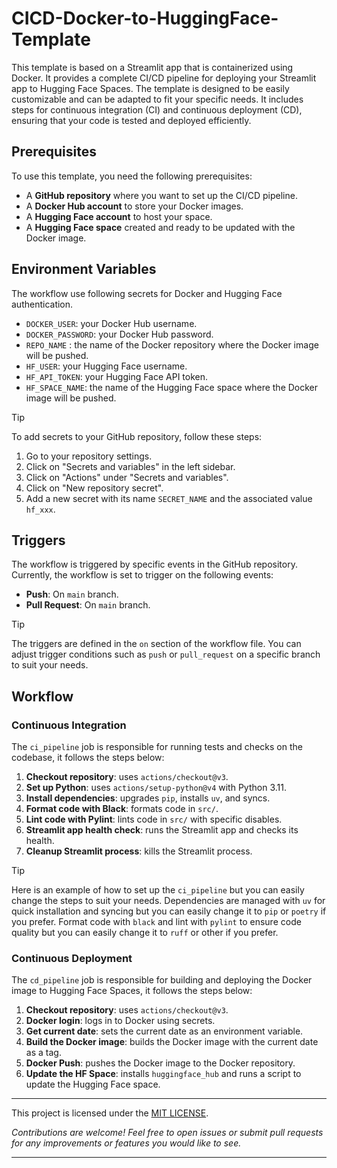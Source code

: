 # CICD-Docker-to-HuggingFace-Template

This template is based on a Streamlit app that is containerized using Docker. It provides a complete CI/CD pipeline for deploying your Streamlit app to Hugging Face Spaces. The template is designed to be easily customizable and can be adapted to fit your specific needs.
It includes steps for continuous integration (CI) and continuous deployment (CD), ensuring that your code is tested and deployed efficiently.

## Prerequisites
To use this template, you need the following prerequisites:
- A **GitHub repository** where you want to set up the CI/CD pipeline.
- A **Docker Hub account** to store your Docker images.
- A **Hugging Face account** to host your space.
- A **Hugging Face space** created and ready to be updated with the Docker image.

## Environment Variables
The workflow use following secrets for Docker and Hugging Face authentication.

- `DOCKER_USER`: your Docker Hub username.
- `DOCKER_PASSWORD`: your Docker Hub password.
- `REPO_NAME` : the name of the Docker repository where the Docker image will be pushed.
- `HF_USER`: your Hugging Face username.
- `HF_API_TOKEN`: your Hugging Face API token.
- `HF_SPACE_NAME`: the name of the Hugging Face space where the Docker image will be pushed.

> [!TIP]
> To add secrets to your GitHub repository, follow these steps:
> 1. Go to your repository settings.
> 2. Click on "Secrets and variables" in the left sidebar.
> 3. Click on "Actions" under "Secrets and variables".
> 4. Click on "New repository secret".
> 5. Add a new secret with its name `SECRET_NAME` and the associated value `hf_xxx`.


## Triggers
The workflow is triggered by specific events in the GitHub repository. 
Currently, the workflow is set to trigger on the following events:
- **Push**: On `main` branch.
- **Pull Request**: On `main` branch.

> [!TIP]
> The triggers are defined in the `on` section of the workflow file.
> You can adjust trigger conditions such as `push` or `pull_request` on a specific branch to suit your needs. 

## Workflow
### Continuous Integration

The `ci_pipeline` job is responsible for running tests and checks on the codebase, it follows the steps below:

  1. **Checkout repository**: uses `actions/checkout@v3`.
  2. **Set up Python**: uses `actions/setup-python@v4` with Python 3.11.
  3. **Install dependencies**: upgrades `pip`, installs `uv`, and syncs.
  4. **Format code with Black**: formats code in `src/`.
  5. **Lint code with Pylint**: lints code in `src/` with specific disables.
  6. **Streamlit app health check**: runs the Streamlit app and checks its health.
  7. **Cleanup Streamlit process**: kills the Streamlit process.

> [!TIP]
> Here is an example of how to set up the `ci_pipeline` but you can easily change the steps to suit your needs.
> Dependencies are managed with `uv` for quick installation and syncing but you can easily change it to `pip` or `poetry` if you prefer.
> Format code with `black` and lint with `pylint` to ensure code quality but you can easily change it to `ruff` or other if you prefer.

### Continuous Deployment
The `cd_pipeline` job is responsible for building and deploying the Docker image to Hugging Face Spaces, it follows the steps below:

  1. **Checkout repository**: uses `actions/checkout@v3`.
  2. **Docker login**: logs in to Docker using secrets.
  3. **Get current date**: sets the current date as an environment variable.
  4. **Build the Docker image**: builds the Docker image with the current date as a tag.
  5. **Docker Push**: pushes the Docker image to the Docker repository.
  6. **Update the HF Space**: installs `huggingface_hub` and runs a script to update the Hugging Face space.

---
This project is licensed under the [MIT LICENSE](LICENSE).

*Contributions are welcome! Feel free to open issues or submit pull requests for any improvements or features you would like to see.*  

---